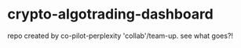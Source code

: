 # crypto-algotrading-dashboard
repo created by co-pilot-perplexity 'collab'/team-up. see what goes?!
